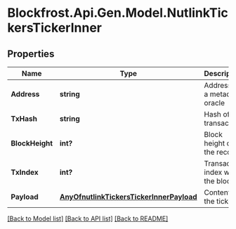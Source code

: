 # Blockfrost.Api.Gen.Model.NutlinkTickersTickerInner
## Properties

Name | Type | Description | Notes
------------ | ------------- | ------------- | -------------
**Address** | **string** | Address of a metadata oracle | 
**TxHash** | **string** | Hash of the transaction | 
**BlockHeight** | **int?** | Block height of the record | 
**TxIndex** | **int?** | Transaction index within the block | 
**Payload** | [**AnyOfnutlinkTickersTickerInnerPayload**](AnyOfnutlinkTickersTickerInnerPayload.md) | Content of the ticker | 

[[Back to Model list]](../README.md#documentation-for-models) [[Back to API list]](../README.md#documentation-for-api-endpoints) [[Back to README]](../README.md)

